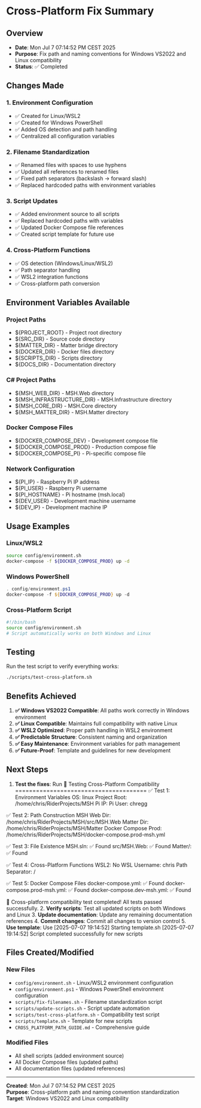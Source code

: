 # Cross-Platform Fix Summary

## Overview
- **Date**: Mon Jul  7 07:14:52 PM CEST 2025
- **Purpose**: Fix path and naming conventions for Windows VS2022 and Linux compatibility
- **Status**: ✅ Completed

## Changes Made

### 1. Environment Configuration
- ✅ Created  for Linux/WSL2
- ✅ Created  for Windows PowerShell
- ✅ Added OS detection and path handling
- ✅ Centralized all configuration variables

### 2. Filename Standardization
- ✅ Renamed files with spaces to use hyphens
- ✅ Updated all references to renamed files
- ✅ Fixed path separators (backslash → forward slash)
- ✅ Replaced hardcoded paths with environment variables

### 3. Script Updates
- ✅ Added environment source to all scripts
- ✅ Replaced hardcoded paths with variables
- ✅ Updated Docker Compose file references
- ✅ Created script template for future use

### 4. Cross-Platform Functions
- ✅ OS detection (Windows/Linux/WSL2)
- ✅ Path separator handling
- ✅ WSL2 integration functions
- ✅ Cross-platform path conversion

## Environment Variables Available

### Project Paths
- ${PROJECT_ROOT} - Project root directory
- ${SRC_DIR} - Source code directory
- ${MATTER_DIR} - Matter bridge directory
- ${DOCKER_DIR} - Docker files directory
- ${SCRIPTS_DIR} - Scripts directory
- ${DOCS_DIR} - Documentation directory

### C# Project Paths
- ${MSH_WEB_DIR} - MSH.Web directory
- ${MSH_INFRASTRUCTURE_DIR} - MSH.Infrastructure directory
- ${MSH_CORE_DIR} - MSH.Core directory
- ${MSH_MATTER_DIR} - MSH.Matter directory

### Docker Compose Files
- ${DOCKER_COMPOSE_DEV} - Development compose file
- ${DOCKER_COMPOSE_PROD} - Production compose file
- ${DOCKER_COMPOSE_PI} - Pi-specific compose file

### Network Configuration
- ${PI_IP} - Raspberry Pi IP address
- ${PI_USER} - Raspberry Pi username
- ${PI_HOSTNAME} - Pi hostname (msh.local)
- ${DEV_USER} - Development machine username
- ${DEV_IP} - Development machine IP

## Usage Examples

### Linux/WSL2
```bash
source config/environment.sh
docker-compose -f ${DOCKER_COMPOSE_PROD} up -d
```

### Windows PowerShell
```powershell
. config/environment.ps1
docker-compose -f ${DOCKER_COMPOSE_PROD} up -d
```

### Cross-Platform Script
```bash
#!/bin/bash
source config/environment.sh
# Script automatically works on both Windows and Linux
```

## Testing

Run the test script to verify everything works:
```bash
./scripts/test-cross-platform.sh
```

## Benefits Achieved

1. **✅ Windows VS2022 Compatible**: All paths work correctly in Windows environment
2. **✅ Linux Compatible**: Maintains full compatibility with native Linux
3. **✅ WSL2 Optimized**: Proper path handling in WSL2 environment
4. **✅ Predictable Structure**: Consistent naming and organization
5. **✅ Easy Maintenance**: Environment variables for path management
6. **✅ Future-Proof**: Template and guidelines for new development

## Next Steps

1. **Test the fixes**: Run 🧪 Testing Cross-Platform Compatibility
======================================
✅ Test 1: Environment Variables
  OS: linux
  Project Root: /home/chris/RiderProjects/MSH
  Pi IP: 
  Pi User: chregg

✅ Test 2: Path Construction
  MSH Web Dir: /home/chris/RiderProjects/MSH/src/MSH.Web
  Matter Dir: /home/chris/RiderProjects/MSH/Matter
  Docker Compose Prod: /home/chris/RiderProjects/MSH/docker-compose.prod-msh.yml

✅ Test 3: File Existence
  MSH.sln: ✅ Found
  src/MSH.Web: ✅ Found
  Matter/: ✅ Found

✅ Test 4: Cross-Platform Functions
  WSL2: No
  WSL Username: chris
  Path Separator: /

✅ Test 5: Docker Compose Files
  docker-compose.yml: ✅ Found
  docker-compose.prod-msh.yml: ✅ Found
  docker-compose.dev-msh.yml: ✅ Found

🎉 Cross-platform compatibility test completed!
All tests passed successfully.
2. **Verify scripts**: Test all updated scripts on both Windows and Linux
3. **Update documentation**: Update any remaining documentation references
4. **Commit changes**: Commit all changes to version control
5. **Use template**: Use [2025-07-07 19:14:52] Starting template.sh
[2025-07-07 19:14:52] Script completed successfully for new scripts

## Files Created/Modified

### New Files
- `config/environment.sh` - Linux/WSL2 environment configuration
- `config/environment.ps1` - Windows PowerShell environment configuration
- `scripts/fix-filenames.sh` - Filename standardization script
- `scripts/update-scripts.sh` - Script update automation
- `scripts/test-cross-platform.sh` - Compatibility test script
- `scripts/template.sh` - Template for new scripts
- `CROSS_PLATFORM_PATH_GUIDE.md` - Comprehensive guide

### Modified Files
- All shell scripts (added environment source)
- All Docker Compose files (updated paths)
- All documentation files (updated references)

---

**Created**: Mon Jul  7 07:14:52 PM CEST 2025  
**Purpose**: Cross-platform path and naming convention standardization  
**Target**: Windows VS2022 and Linux compatibility
